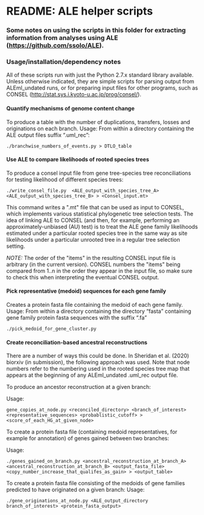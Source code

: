 # README: ALE helper scripts

### Some notes on using the scripts in this folder for extracting information from analyses using ALE (https://github.com/ssolo/ALE).

### Usage/installation/dependency notes

All of these scripts run with just the Python 2.7.x standard library available. Unless otherwise indicated, they are simple scripts for parsing output from ALEml_undated runs, or for preparing input files for other programs, such as CONSEL (http://stat.sys.i.kyoto-u.ac.jp/prog/consel/).

#### Quantify mechanisms of genome content change
To produce a table with the number of duplications, transfers, losses and originations on each branch.
Usage:
From within a directory containing the ALE output files suffix “.uml_rec”:
```
./branchwise_numbers_of_events.py > DTLO_table
```

#### Use ALE to compare likelihoods of rooted species trees
To produce a consel input file from gene tree-species tree reconciliations for testing likelihood of different species trees:
```
./write_consel_file.py  <ALE_output_with_species_tree_A> <ALE_output_with_species_tree_B> > <Consel_input.mt>
```
This command writes a ".mt" file that can be used as input to CONSEL, which implements various statistical phylogenetic tree selection tests. The idea of linking ALE to CONSEL (and then, for example, performing an approximately-unbiased (AU) test) is to treat the ALE gene family likelihoods estimated under a particular rooted species tree in the same way as site likelihoods under a particular unrooted tree in a regular tree selection setting.  

*NOTE:* The order of the "items" in the resulting CONSEL input file is arbitrary (in the current version). CONSEL numbers the "items" being compared from 1..n in the order they appear in the input file, so make sure to check this when interpreting the eventual CONSEL output. 

#### Pick representative (medoid) sequences for each gene family

Creates a protein fasta file containing the medoid of each gene family.
Usage:
From within a directory containing the directory “fasta” containing gene family protein fasta sequences with the suffix “.fa”
```
./pick_medoid_for_gene_cluster.py
```

#### Create reconciliation-based ancestral reconstructions

There are a number of ways this could be done. In Sheridan et al. (2020) biorxiv (in submission), the following approach was used. Note that node numbers refer to the numbering used in the rooted species tree map that appears at the beginning of any ALEml_undated .uml_rec output file.

To produce an ancestor reconstruction at a given branch:

Usage:
```
gene_copies_at_node.py <reconciled_directory> <branch_of_interest> <representative_sequences> <probablistic_cutoff> > <score_of_each_HG_at_given_node>
```
To create a protein fasta file (containing medoid representatives, for example for annotation) of genes gained between two branches:

Usage:
```
./genes_gained_on_branch.py <ancestral_reconstruction_at_branch_A> <ancestral_reconstruction_at_branch_B> <output_fasta_file> <copy_number_increase_that_qualifes_as_gain> > <output_table>
```
To create a protein fasta file consisting of the medoids of gene families predicted to have originated on a given branch: 
Usage:
```
./gene_originations_at_node.py <ALE_output_directory branch_of_interest> <protein_fasta_output>
```
